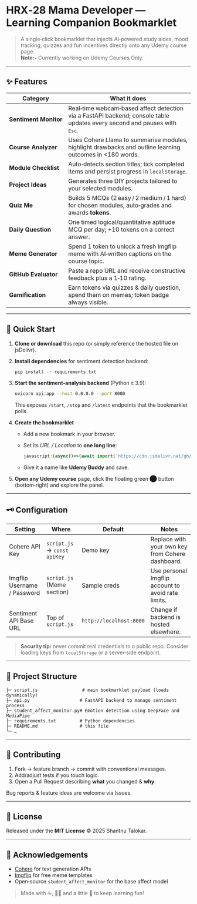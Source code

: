 # HRX‑28 Mama Developer — Learning Companion Bookmarklet

> A single‑click bookmarklet that injects AI‑powered study aides, mood tracking, quizzes and fun incentives directly onto any Udemy course page.<br>
**Note:-** Currently working on Udemy Courses Only.
---

## ✨ Features

| Category              | What it does                                                                                                                      |
| --------------------- | --------------------------------------------------------------------------------------------------------------------------------- |
| **Sentiment Monitor** | Real‑time webcam‑based affect detection via a FastAPI backend; console table updates every second and pauses with <kbd>Esc</kbd>. |
| **Course Analyzer**   | Uses Cohere Llama to summarise modules, highlight drawbacks and outline learning outcomes in <180 words.                          |
| **Module Checklist**  | Auto‑detects section titles; tick completed items and persist progress in `localStorage`.                                         |
| **Project Ideas**     | Generates three DIY projects tailored to your selected modules.                                                                   |
| **Quiz Me**           | Builds 5 MCQs (2 easy / 2 medium / 1 hard) for chosen modules, auto‑grades and awards **tokens**.                                 |
| **Daily Question**    | One timed logical/quantitative aptitude MCQ per day; +10 tokens on a correct answer.                                              |
| **Meme Generator**    | Spend 1 token to unlock a fresh Imgflip meme with AI‑written captions on the course topic.                                        |
| **GitHub Evaluator**  | Paste a repo URL and receive constructive feedback plus a 1‑10 rating.                                                            |
| **Gamification**      | Earn tokens via quizzes & daily question, spend them on memes; token badge always visible.                                        |

---

## 🔧 Quick Start

1. **Clone or download** this repo (or simply reference the hosted file on jsDelivr).
2. **Install dependencies** for sentiment detection backend:

   ```bash
   pip install -r requirements.txt
   ```
3. **Start the sentiment‑analysis backend** (Python ≥ 3.9):

   ```bash
   uvicorn api:app --host 0.0.0.0 --port 8000
   ```

   This exposes `/start`, `/stop` and `/latest` endpoints that the bookmarklet polls.
4. **Create the bookmarklet**

   * Add a new bookmark in your browser.
   * Set its *URL / Location* to **one long line**:

     ```javascript
     javascript:(async()=>{await import('https://cdn.jsdelivr.net/gh/tany109043/HRX-28-Mama-Developer@main/script.js?t='+Date.now())})();
     ```
   * Give it a name like **Udemy Buddy** and save.
5. **Open any Udemy course** page, click the floating green ⬤ button (bottom‑right) and explore the panel.

---

## 🗝️ Configuration

| Setting                     | Where                        | Default                 | Notes                                              |
| --------------------------- | ---------------------------- | ----------------------- | -------------------------------------------------- |
| Cohere API Key              | `script.js` → `const apiKey` | Demo key                | Replace with your own key from Cohere dashboard.   |
| Imgflip Username / Password | `script.js` (Meme section)   | Sample creds            | Use personal Imgflip account to avoid rate limits. |
| Sentiment API Base URL      | Top of `script.js`           | `http://localhost:8000` | Change if backend is hosted elsewhere.             |

> **Security tip:** never commit real credentials to a public repo. Consider loading keys from `localStorage` or a server‑side endpoint.

---

## 📂 Project Structure

```
├─ script.js                 # main bookmarklet payload (loads dynamically)
├─ api.py                   # FastAPI backend to manage sentiment process
├─ student_affect_monitor.py# Emotion detection using DeepFace and MediaPipe
├─ requirements.txt         # Python dependencies
├─ README.md                # this file
└─ …
```

---

## 🤝 Contributing

1. Fork → feature branch → commit with conventional messages.
2. Add/adjust tests if you touch logic.
3. Open a Pull Request describing **what** you changed & **why**.

Bug reports & feature ideas are welcome via Issues.

---

## 📝 License

Released under the **MIT License** © 2025 Shantnu Talokar.

---

## 🙏 Acknowledgements

* [Cohere](https://cohere.ai) for text generation APIs
* [Imgflip](https://imgflip.com/api) for free meme templates
* Open‑source `student_affect_monitor` for the base affect model

> Made with ☕, 👩‍💻 and a little 🤪 to keep learning fun!

